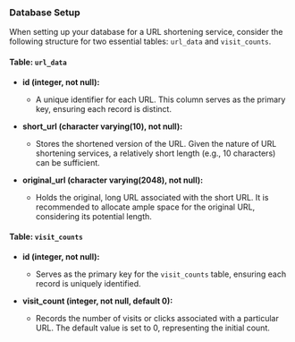### Database Setup

When setting up your database for a URL shortening service, consider the following structure for two essential tables: `url_data` and `visit_counts`.

#### Table: `url_data`

- **id (integer, not null):**
  - A unique identifier for each URL. This column serves as the primary key, ensuring each record is distinct.

- **short_url (character varying(10), not null):**
  - Stores the shortened version of the URL. Given the nature of URL shortening services, a relatively short length (e.g., 10 characters) can be sufficient.

- **original_url (character varying(2048), not null):**
  - Holds the original, long URL associated with the short URL. It is recommended to allocate ample space for the original URL, considering its potential length.

#### Table: `visit_counts`

- **id (integer, not null):**
  - Serves as the primary key for the `visit_counts` table, ensuring each record is uniquely identified.

- **visit_count (integer, not null, default 0):**
  - Records the number of visits or clicks associated with a particular URL. The default value is set to 0, representing the initial count.